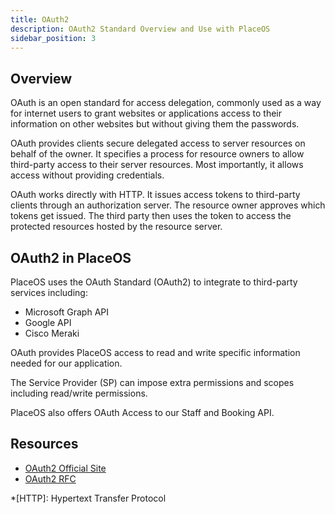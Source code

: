 ```yaml
---
title: OAuth2
description: OAuth2 Standard Overview and Use with PlaceOS
sidebar_position: 3
---
```


## Overview

OAuth is an open standard for access delegation, commonly used as a way for internet users to grant websites or applications access to their information on other websites but without giving them the passwords.

OAuth provides clients secure delegated access to server resources on behalf of the owner. 
It specifies a process for resource owners to allow third-party access to their server resources.
Most importantly, it allows access without providing credentials. 

OAuth works directly with HTTP.
It issues access tokens to third-party clients through an authorization server. 
The resource owner approves which tokens get issued.
The third party then uses the token to access the protected resources hosted by the resource server.


## OAuth2 in PlaceOS

PlaceOS uses the OAuth Standard (OAuth2) to integrate to third-party services including:
- Microsoft Graph API
- Google API
- Cisco Meraki

OAuth provides PlaceOS access to read and write specific information needed for our application.

The Service Provider (SP) can impose extra permissions and scopes including read/write permissions. 

PlaceOS also offers OAuth Access to our Staff and Booking API. 

## Resources

- [OAuth2 Official Site](https://oauth.net/2/)
- [OAuth2 RFC](https://datatracker.ietf.org/doc/html/rfc6749)

*[HTTP]: Hypertext Transfer Protocol